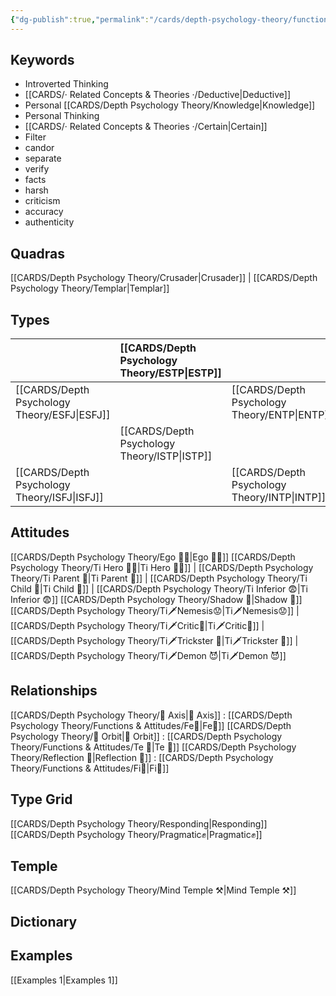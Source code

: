 ```yaml
---
{"dg-publish":true,"permalink":"/cards/depth-psychology-theory/functions-and-attitudes/ti/","noteIcon":"","created":"2022-12-27T19:31:40.985+01:00","updated":"2023-04-18T12:45:13.114+02:00"}
---
```


## Keywords
- Introverted Thinking
- [[CARDS/· Related Concepts & Theories ·/Deductive\|Deductive]]
- Personal [[CARDS/Depth Psychology Theory/Knowledge\|Knowledge]]
- Personal Thinking
- [[CARDS/· Related Concepts & Theories ·/Certain\|Certain]]
- Filter
- candor
- separate
- verify
- facts
- harsh
- criticism
- accuracy
- authenticity

## Quadras
[[CARDS/Depth Psychology Theory/Crusader\|Crusader]] | [[CARDS/Depth Psychology Theory/Templar\|Templar]] 

## Types 

| |  [[CARDS/Depth Psychology Theory/ESTP\|ESTP]]  |  | [[CARDS/Depth Psychology Theory/ENFJ\|ENFJ]]&nbsp; |
|:---------------|:-----------|:---------------|:---------------|
| [[CARDS/Depth Psychology Theory/ESFJ\|ESFJ]]       | | [[CARDS/Depth Psychology Theory/ENTP\|ENTP]]&nbsp; | |
| |  [[CARDS/Depth Psychology Theory/ISTP\|ISTP]]  |  | [[CARDS/Depth Psychology Theory/INFJ\|INFJ]]       |
| [[CARDS/Depth Psychology Theory/ISFJ\|ISFJ]]&nbsp; | |  [[CARDS/Depth Psychology Theory/INTP\|INTP]]      |  |  

## Attitudes
[[CARDS/Depth Psychology Theory/Ego 🙋‍♂️\|Ego 🙋‍♂️]]
[[CARDS/Depth Psychology Theory/Ti Hero 🦸‍♂️\|Ti Hero 🦸‍♂️]] | [[CARDS/Depth Psychology Theory/Ti Parent 🤨\|Ti Parent 🤨]] | [[CARDS/Depth Psychology Theory/Ti Child 🧒\|Ti Child 🧒]] | [[CARDS/Depth Psychology Theory/Ti Inferior 😨\|Ti Inferior 😨]]
[[CARDS/Depth Psychology Theory/Shadow 👤\|Shadow 👤]] 
[[CARDS/Depth Psychology Theory/Ti🗡️Nemesis😟\|Ti🗡️Nemesis😟]] | [[CARDS/Depth Psychology Theory/Ti🗡️Critic🤔\|Ti🗡️Critic🤔]] | [[CARDS/Depth Psychology Theory/Ti🗡️Trickster 🤡\|Ti🗡️Trickster 🤡]] | [[CARDS/Depth Psychology Theory/Ti🗡️Demon 😈\|Ti🗡️Demon 😈]]

## Relationships 
[[CARDS/Depth Psychology Theory/🧲 Axis\|🧲 Axis]] :  [[CARDS/Depth Psychology Theory/Functions & Attitudes/Fe💉\|Fe💉]] 
[[CARDS/Depth Psychology Theory/🔄 Orbit\|🔄 Orbit]] : [[CARDS/Depth Psychology Theory/Functions & Attitudes/Te 🏹\|Te 🏹]]
[[CARDS/Depth Psychology Theory/Reflection 🔀\|Reflection 🔀]]  :  [[CARDS/Depth Psychology Theory/Functions & Attitudes/Fi🔱\|Fi🔱]]

## Type Grid 
[[CARDS/Depth Psychology Theory/Responding\|Responding]]
[[CARDS/Depth Psychology Theory/Pragmatic✊\|Pragmatic✊]]

## Temple 
[[CARDS/Depth Psychology Theory/Mind Temple ⚒️\|Mind Temple ⚒️]]

## Dictionary


## Examples 
[[Examples 1\|Examples 1]] 

